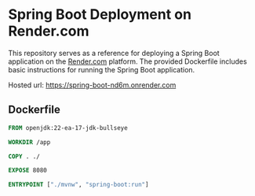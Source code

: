 # Spring Boot Deployment on Render.com

This repository serves as a reference for deploying a Spring Boot application on the [Render.com](https://render.com) platform. The provided Dockerfile includes basic instructions for running the Spring Boot application.


Hosted url: https://spring-boot-nd6m.onrender.com

## Dockerfile

```Dockerfile
FROM openjdk:22-ea-17-jdk-bullseye

WORKDIR /app

COPY . ./

EXPOSE 8080

ENTRYPOINT ["./mvnw", "spring-boot:run"]


